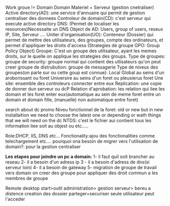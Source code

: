 Work groue != Domain
Domain
	Materiel + Serveur (gestion cnetraliser)
	Active directory(AD): une service d'annuaire qui permit de gestion centraliser des donnees
	Controleur de domain(CD): c'est serveur qui execute active directory
		DNS: (Permet de localiser les resources)Necessaite un DNS
	Object de AD:
		Users, group of users, reseux IP, Site, Serveur ....
	Uniter d'organisation(UO):
		Conteneur (Dossier) qui permet de mettre des utilisateurs, des groupes, compte des ordinateurs, et permet d'appliquer les droits d'access (Strategies de groupe GPO: Group Policy Object)
	Groupe: C'est un groupe des utilisateur, ayant les memes droits, sur le quelle on applique les strategies des groups.
		Type de groupes:
			groupe de security: groupe normal qui contient des utlisateurs qu'on peut creer
			groupe de distrubution: groupe de messagerie
		Type de niveux des groupes(on parle sur ou cette goup est connue):
			Local
			Global au seins d'un aroborissant ou foret
			Universire au seins d'un foret ou pleusierus foret
		Une site: ensemble des controleurs connecter entre eux
		Replication: une copie de donner dun serveur ou dcP
		Relation d'aprobation: les relation qui liee les domain et les foret enter eux(automatique au sein de meme foret entre un domain et domain fille, (manuelle) non automatique entre foret)


search about dc promo
Niveu fonctionnel de la foret: old or new but in new installaition we need to choose the latest one  or depending or wath things that we will need on the dc
NTDS: c'est le fichier aui contient tous les information liee soit au objest ou etc.....

Role:DHCP, IIS, DNS etc...
Fonctionality:ajou des fonctionalities comme telechargement etc....
pourquoi ona besoin de migrer vers l'utilisation de domain?: pour la gestion centraliser

**Les etapes pour joindre un pc a domain:**
	1- il faut quil soit brancher au reseau
	2- il a besoin d'un adress ip
	3 - il a besoin d'adress de dns(si serveur loin)
	4- il a besoin de gateway
	5- migration de groupe de travail vers domain
on creer des groupe pour appliquer des droit commun a les membres de groupe

Remote desktop
start>outil administration> gestion serveur> bereu a distence
creation des dossier parteger+securiser seule utilisateur peut l'acceder